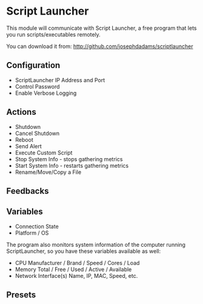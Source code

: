 # Script Launcher

This module will communicate with Script Launcher, a free program that lets you run scripts/executables remotely.

You can download it from: http://github.com/josephdadams/scriptlauncher

## Configuration

- ScriptLauncher IP Address and Port
- Control Password
- Enable Verbose Logging

## Actions

- Shutdown
- Cancel Shutdown
- Reboot
- Send Alert
- Execute Custom Script
- Stop System Info - stops gathering metrics
- Start System Info - restarts gathering metrics
- Rename/Move/Copy a File

## Feedbacks

## Variables

- Connection State
- Platform / OS

The program also monitors system information of the computer running ScriptLauncher, so you have these variables available as well:

- CPU Manufacturer / Brand / Speed / Cores / Load
- Memory Total / Free / Used / Active / Available
- Network Interface(s) Name, IP, MAC, Speed, etc.

## Presets

